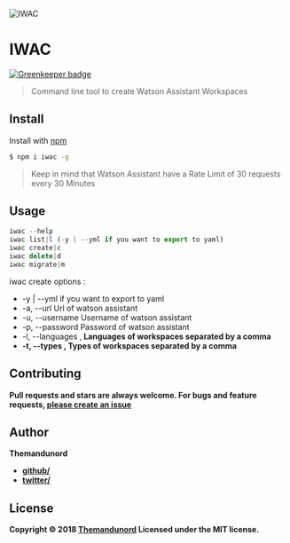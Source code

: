 ![IWAC](https://github.com/Themandunord/IWAC/blob/master/img/iwak.PNG?raw=true)

# IWAC

[![Greenkeeper badge](https://badges.greenkeeper.io/Themandunord/IWAC.svg)](https://greenkeeper.io/)

> Command line tool to create Watson Assistant Workspaces

## Install

Install with [npm](https://www.npmjs.com/)

```sh
$ npm i iwac -g
```

> Keep in mind that Watson Assistant have a Rate Limit of 30 requests every 30 Minutes

## Usage

```js
iwac --help
iwac list|l (-y | --yml if you want to export to yaml)
iwac create|c
iwac delete|d
iwac migrate|m
```

iwac create options :
- -y | --yml if you want to export to yaml
- -a, --url <url> Url of watson assistant
- -u, --username <username> Username of watson assistant
- -p, --password <password> Password of watson assistant
- -l, --languages <a>,<b> Languages of workspaces separated by a comma
- -t, --types <a>,<b> Types of workspaces separated by a comma

## Contributing

Pull requests and stars are always welcome. For bugs and feature requests, [please create an issue](https://github.com/Themandunord/IWAC/issues)

## Author

**Themandunord**

* [github/](https://github.com/Themandunord)
* [twitter/](https://twitter.com/lespagnolr)

## License

Copyright © 2018 [Themandunord](#Themandunord)
Licensed under the MIT license.

